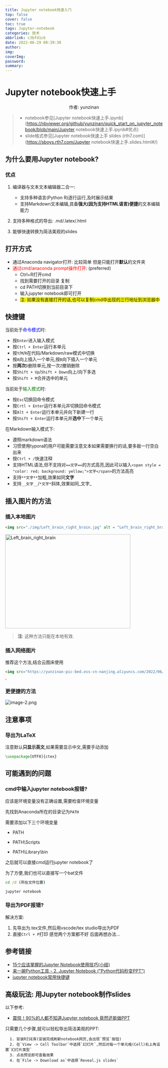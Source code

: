 ```yaml
---
title: Jupyter notebook快速入门
top: false
cover: false
toc: true
tags: Jupyter-notebook
categories: 技术
abbrlink: c3bfd1c6
date: 2022-06-29 00:39:30
author:
img:
coverImg:
password:
summary:
---
```


# Jupyter notebook快速上手

<p style = "text-align: center;"><span style = "font-family: fangsong;">作者</span>: yunzinan</p>

> - notebook参见[Jupyter notebook快速上手.ipynb](https://nbviewer.org/github/yunzinan/quick_start_on_jupyter_notebook/blob/main/Jupyter notebook快速上手.ipynb#优点)
> - slide格式参见[Jupyter notebook快速上手 slides (rth7.com)](https://sboys.rth7.com/Jupyter notebook快速上手.slides.html#/)

## 为什么要用Jupyter notebook?

### 优点

1. 编译器与文本文本编辑器二合一: 
   - 支持多种语言(Python R)逐行运行,及时展示结果
   - 支持Markdown文本编辑,具备**强大(因为支持HTML语言)便捷**的文本编辑能力

2. 支持多种格式的导出: .md/.latex/.html

3. 能够快速转换为简洁美观的slides

## 打开方式

- 通过Anaconda navigator打开: 比较简单 但是只能打开**默认**的文件夹
- <span style = "color: red">通过cmd/anaconda prompt操作打开</span>: (preferred)
  - Ctrl+R打开cmd
  - 找到需要打开的目录 复制
  - cd PATH切换到当前目录下
  - 输入jupyter notebook即可打开
  - <span style = "background: yellow;">注: 如果没有直接打开的话,也可以复制cmd中出现的三行地址到浏览器中</span>

## 快捷键


当前处于<span style = "color: blue;">命令模式</span>时:

- 按`Enter`进入输入模式
- 按`Ctrl + Enter`运行本单元
- 按`Y`/`M`/`R`在代码/Markdown/raw模式中切换
- 按`A`向上插入一个单元,按`B`向下插入一个单元
- 按**两次**`D`删除单元,按一次`Z`撤销删除
- 按`Shift + Up`/`Shift + Down`向上/向下多选
- 按`Shift + M`合并选中的单元

当前处于<span style = "color: green;">输入模式</span>时:

- 按`Esc`切换回命令模式
- 按`Crtl + Enter`运行本单元并切换回命令模式
- 按`Alt + Enter`运行本单元并向下新建一行
- 按`Shift + Enter`运行本单元并**选中**下一个单元

在Markdown输入模式下:

   - 遵照markdown语法
   - 习惯使用typora的用户可能需要注意文本如果需要换行的话,要多敲一行空白出来
   - 按`Ctrl + /`快速注释
   - 支持HTML语法,但不支持对`==文字==`的方式高亮,因此可以输入`<span style = "color: red; background: yellow;">文字</span>`的方法高亮
   - 支持`**文字**`加粗,效果如同<b>文字</b>
   - 支持`__文字__`/`*文字*`斜体,效果如同_文字_

## 插入图片的方法

### 插入本地图片

```html
<img src="./img/Left_brain_right_brain.jpg" alt = "Left_brain_right_brain" width = "400px" height = "300px">
```

<img src="C:\Users\Jack_shen\Downloads\img\Left_brain_right_brain.jpg" alt = "Left_brain_right_brain" width = "400px" height = "300px">

> **注**: 这种方法只能在本地有效.

### 插入网络图片

推荐这个方法,结合云图床使用

```html
<img src="https://yunzinan-pic-bed.oss-cn-nanjing.aliyuncs.com/2022/06/Left_brain_right_brain.jpg" style="zoom:25%;" />
```

<img src="https://yunzinan-pic-bed.oss-cn-nanjing.aliyuncs.com/2022/06/Left_brain_right_brain.jpg" style="zoom:25%;" />

### 更便捷的方法

![image-2.png](C:\Blog\source\_posts\attachment:image-2.png)

## 注意事项

### 导出为LaTeX

注意默认**只显示英文**,如果需要显示中文,需要手动添加

```latex
\usepackage[UTF8]{ctex}
```

## 可能遇到的问题

### cmd中输入jupyter notebook报错?

应该是环境变量没有正确设置,需要检查环境变量

先找到Anaconda所在的目录记为`PATH`

需要添加以下三个环境变量

- PATH

- PATH\Scripts

- PATH\Library\bin

之后就可以直接cmd运行jupyter notebook了

为了方便,我们也可以直接写一个bat文件

```bat
cd /d (所在文件位置)

jupyter notebook
```

### 导出为PDF报错?

解决方案:

1. 先导出为.tex文件,然后用vscode/tex studio导出为PDF
2. 直接`Ctrl + P`打印
   感觉两个方案都不好 后面再想办法...

## 参考链接

- [15个应该掌握的Jupyter Notebook使用技巧(小结)](http://www.kaotop.com/it/17071.html)
- [来一碗Python工具 - 2. Jupyter Notebook ("Python代码秒变PPT")](https://www.bilibili.com/video/BV1Yv411y72H?spm_id_from=333.337.search-card.all.click&vd_source=4d1339aa01c80d5f92c8bfa68d7b7c41)
- [jupyter notebook常用快捷键](https://www.cnblogs.com/sui776265233/p/9759303.html)

## 高级玩法: 用Jupyter notebook制作slides

以下参考:

- [震惊！90%的人都不知道Jupyter notebook 竟然还能做PPT](https://blog.csdn.net/cainiao_python/article/details/115534960?utm_medium=distribute.pc_relevant.none-task-blog-2~default~baidujs_title~default-0-115534960-blog-96261708.pc_relevant_paycolumn_v3&spm=1001.2101.3001.4242.1&utm_relevant_index=3)

只需要几个步骤,就可以轻松导出简洁美观的PPT:

      1. 安装RISE库(安装完成刷新notebook网页,会出现`预览`按钮)
      2. 在`View -> Cell Toolbar`中选择`幻灯片`,然后对每一个单元格(Cell)右上角设置`幻灯片类型`
      3. 点击预览即可查看效果
      4. 在`File -> Download as`中选择`Reveal.js slides`
